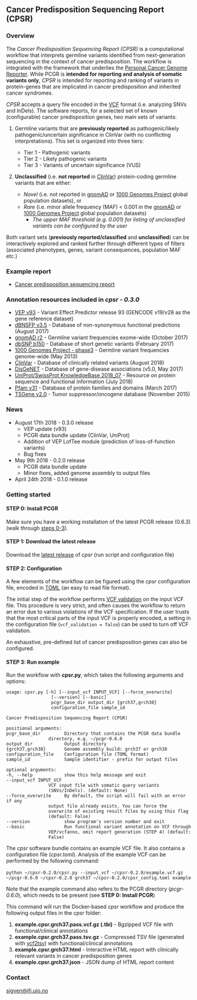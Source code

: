 ## Cancer Predisposition Sequencing Report (CPSR)

### Overview

The *Cancer Predisposition Sequencing Report (CPSR)* is a computational workflow that interprets germline variants identified from next-generation sequencing in the context of cancer predisposition. The workflow is integrated with the framework that underlies the [Personal Cancer Genome Reporter](https://github.com/sigven). While PCGR is **intended for reporting and analysis of somatic variants only**, *CPSR* is intended for reporting and ranking of variants in protein-genes that are implicated in cancer predisposition and inherited cancer syndromes.

*CPSR* accepts a query file encoded in the [VCF](https://samtools.github.io/hts-specs/VCFv4.2.pdf) format (i.e. analyzing SNVs and InDels). The software reports, for a selected set of known (configurable) cancer predisposition genes, two main sets of variants:

1. Germline variants that are **previously reported** as pathogenic/likely pathogenic/uncertain significance in ClinVar (with no conflicting interpretations). This set is organized into three tiers:
	* Tier 1 - Pathogenic variants
	* Tier 2 - Likely pathogenic variants
	* Tier 3 - Variants of uncertain significance (VUS)


2. **Unclassified** (i.e. **not reported** in [ClinVar](https://www.ncbi.nlm.nih.gov/clinvar/)) protein-coding germline variants that are either:
	* *Novel* (i.e. not reported in [gnomAD](http://gnomad.broadinstitute.org/) or [1000 Genomes Project](http://www.internationalgenome.org/) global population datasets), or
	* *Rare* (i.e. minor allele frequency (MAF) < 0.001 in the [gnomAD](http://gnomad.broadinstitute.org/) or [1000 Genomes Project](http://www.internationalgenome.org/) global population datasets)
		* *The upper MAF threshold (e.g. 0.001) for listing of unclassified variants can be configured by the user*

Both variant sets (**previously reported/classified** and **unclassified**) can be interactively explored and ranked further through different types of filters (associated phenotypes, genes, variant consequences, population MAF etc.)

### Example report

* [Cancer predisposition sequencing report](http://folk.uio.no/sigven/example.cpsr.html)

### Annotation resources included in _cpsr - 0.3.0_

* [VEP v93](http://www.ensembl.org/info/docs/tools/vep/index.html) - Variant Effect Predictor release 93 (GENCODE v19/v28 as the gene reference dataset)
* [dBNSFP v3.5](https://sites.google.com/site/jpopgen/dbNSFP) - Database of non-synonymous functional predictions (August 2017)
* [gnomAD r2](http://gnomad.broadinstitute.org/) - Germline variant frequencies exome-wide (October 2017)
* [dbSNP b150](http://www.ncbi.nlm.nih.gov/SNP/) - Database of short genetic variants (February 2017)
* [1000 Genomes Project - phase3](ftp://ftp.1000genomes.ebi.ac.uk/vol1/ftp/release/20130502/) - Germline variant frequencies genome-wide (May 2013)
* [ClinVar](http://www.ncbi.nlm.nih.gov/clinvar/) - Database of clinically related variants (August 2018)
* [DisGeNET](http://www.disgenet.org) - Database of gene-disease associations (v5.0, May 2017)
* [UniProt/SwissProt KnowledgeBase 2018_07](http://www.uniprot.org) - Resource on protein sequence and functional information (July 2018)
* [Pfam v31](http://pfam.xfam.org) - Database of protein families and domains (March 2017)
* [TSGene v2.0](http://bioinfo.mc.vanderbilt.edu/TSGene/) - Tumor suppressor/oncogene database (November 2015)

### News
* August 17th 2018 - 0.3.0 release
	* VEP update (v93)
	* PCGR data bundle update (ClinVar, UniProt)
	* Addition of VEP LofTee module (prediction of loss-of-function variants)
	* Bug fixes
* May 9th 2018 - 0.2.0 release
	* PCGR data bundle update
	* Minor fixes, added genome assembly to output files
* April 24th 2018 - 0.1.0 release

### Getting started

#### STEP 0: Install PCGR

Make sure you have a working installation of the latest PCGR release (0.6.3) (walk through [steps 0-3](https://github.com/sigven/pcgr#getting-started)).

#### STEP 1: Download the latest release

Download the [latest release](https://github.com/sigven/releases/) of *cpsr* (run script and configuration file)

#### STEP 2: Configuration

A few elements of the workflow can be figured using the *cpsr* configuration file, encoded in [TOML](https://github.com/toml-lang/toml) (an easy to read file format).

The initial step of the workflow performs [VCF validation](https://github.com/EBIvariation/vcf-validator) on the input VCF file. This procedure is very strict, and often causes the workflow to return an error due to various violations of the VCF specification. If the user trusts that the most critical parts of the input VCF is properly encoded,  a setting in the configuration file (`vcf_validation = false`) can be used to turn off VCF validation.

An exhaustive, pre-defined list of cancer predisposition genes can also be configured.

#### STEP 3: Run example

Run the workflow with **cpsr.py**, which takes the following arguments and options:

	usage: cpsr.py [-h] [--input_vcf INPUT_VCF] [--force_overwrite]
					 [--version] [--basic]
					 pcgr_base_dir output_dir {grch37,grch38}
					 configuration_file sample_id

	Cancer Predisposition Sequencing Report (CPSR)

	positional arguments:
	pcgr_base_dir         Directory that contains the PCGR data bundle
				    directory, e.g. ~/pcgr-0.6.0
	output_dir            Output directory
	{grch37,grch38}       Genome assembly build: grch37 or grch38
	configuration_file    Configuration file (TOML format)
	sample_id             Sample identifier - prefix for output files

	optional arguments:
	-h, --help            show this help message and exit
	--input_vcf INPUT_VCF
				    VCF input file with somatic query variants
				    (SNVs/InDels). (default: None)
	--force_overwrite     By default, the script will fail with an error if any
				    output file already exists. You can force the
				    overwrite of existing result files by using this flag
				    (default: False)
	--version             show program's version number and exit
	--basic               Run functional variant annotation on VCF through
				    VEP/vcfanno, omit report generation (STEP 4) (default:
				    False)



The *cpsr* software bundle contains an example VCF file. It also contains a configuration file (*cpsr.toml*). Analysis of the example VCF can be performed by the following command:

`python ~/cpsr-0.2.0/cpsr.py --input_vcf ~/cpsr-0.2.0/example.vcf.gz`
` ~/pcgr-0.6.0 ~/cpsr-0.2.0 grch37 ~/cpsr-0.2.0/cpsr_config.toml example`

Note that the example command also refers to the PCGR directory (*pcgr-0.6.0*), which needs to be present (see **STEP 0: Install PCGR**)

This command will run the Docker-based *cpsr* workflow and produce the following output files in the _cpsr_ folder:

  1. __example.cpsr.grch37.pass.vcf.gz (.tbi)__ - Bgzipped VCF file with functional/clinical annotations
  2. __example.cpsr.grch37.pass.tsv.gz__ - Compressed TSV file (generated with [vcf2tsv](https://github.com/sigven/vcf2tsv)) with functional/clinical annotations
  3. __example.cpsr.grch37.html__ - Interactive HTML report with clinically relevant variants in cancer predisposition genes
  4. __example.cpsr.grch37.json__ - JSON dump of HTML report content


### Contact

sigven@ifi.uio.no
